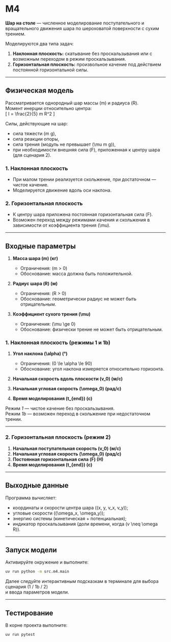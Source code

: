 # M4  
**Шар на столе** — численное моделирование поступательного и вращательного движения шара по шероховатой поверхности с сухим трением.

Моделируются два типа задач:  
1. **Наклонная плоскость:** скатывание без проскальзывания или с возможным переходом в режим проскальзывания.  
2. **Горизонтальная плоскость:** произвольное качение под действием постоянной горизонтальной силы.

---

## Физическая модель

Рассматривается однородный шар массы \(m\) и радиуса \(R\).  
Момент инерции относительно центра:  
\[
I = \frac{2}{5} m R^2
\]

Силы, действующие на шар:
- сила тяжести \(m g\),
- сила реакции опоры,
- сила трения (модуль не превышает \(\mu m g\)),
- при необходимости внешняя сила \(F\), приложенная к центру шара (для сценария 2).

### 1. Наклонная плоскость  
- При малом трении реализуется скольжение, при достаточном — чистое качение.  
- Моделируется движение вдоль оси наклона.

### 2. Горизонтальная плоскость  
- К центру шара приложена постоянная горизонтальная сила \(F\).  
- Возможен переход между режимами качения и скольжения в зависимости от коэффициента трения \(\mu\).

---

## Входные параметры

1. **Масса шара \(m\) (кг)**  
   - Ограничения: \(m > 0\)  
   - Обоснование: масса должна быть положительной.

2. **Радиус шара \(R\) (м)**  
   - Ограничения: \(R > 0\)  
   - Обоснование: геометрически радиус не может быть отрицательным.

3. **Коэффициент сухого трения \(\mu\)**  
   - Ограничения: \(\mu \ge 0\)  
   - Обоснование: физически трение не может быть отрицательным.

### 1. Наклонная плоскость (режимы 1 и 1b)

1. **Угол наклона \(\alpha\) (°)**  
   - Ограничения: \(0 \le \alpha \le 90\)  
   - Обоснование: угол наклона измеряется относительно горизонта.

2. **Начальная скорость вдоль плоскости \(v_0\) (м/с)**  
3. **Начальная угловая скорость \(\omega_0\) (рад/с)**  
4. **Время моделирования \(t_{end}\) (с)**  

Режим *1* — чистое качение без проскальзывания.  
Режим *1b* — возможен переход в скольжение при недостаточном трении.

---

### 2. Горизонтальная плоскость (режим 2)

1. **Начальная поступательная скорость \(v_0\) (м/с)**  
2. **Начальная угловая скорость \(\omega_0\) (рад/с)**  
3. **Постоянная горизонтальная сила \(F\) (Н)**  
4. **Время моделирования \(t_{end}\) (с)**  

---

## Выходные данные

Программа вычисляет:
- координаты и скорости центра шара (\(x, y, v_x, v_y\));  
- угловые скорости (\(\omega_x, \omega_y\));  
- энергию системы (кинетическая + потенциальная);  
- индикатор проскальзывания (доли времени, когда \(v \neq \omega R\)).

---

## Запуск модели

Активируйте окружение и выполните:
```bash
uv run python -m src.m4.main
```

Далее следуйте интерактивным подсказкам в терминале для выбора сценария (1 / 1b / 2)  
и ввода параметров модели.

---

##  Тестирование

В корне проекта выполните:
```bash
uv run pytest
```
